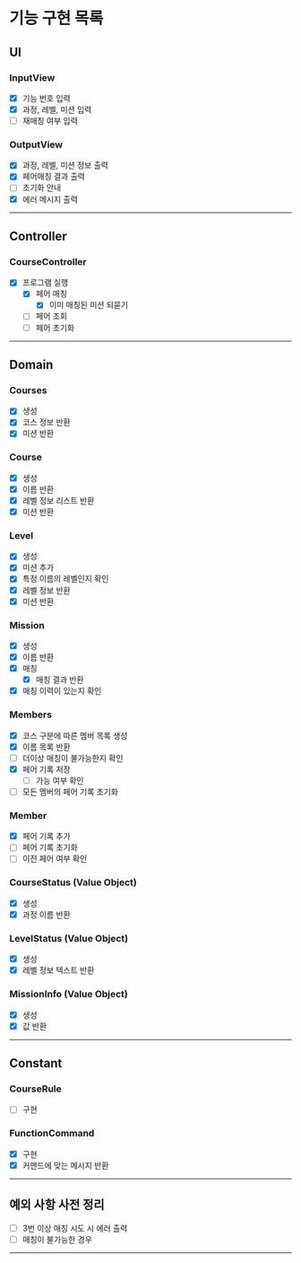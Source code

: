 # 기능 구현 목록

## UI
### InputView
- [x] 기능 번호 입력
- [x] 과정, 레벨, 미션 입력
- [ ] 재매칭 여부 입력

### OutputView
- [x] 과정, 레벨, 미션 정보 출력
- [x] 페어매칭 결과 출력
- [ ] 초기화 안내
- [x] 에러 메시지 출력
---

## Controller
### CourseController
- [x] 프로그램 실행
  - [x] 페어 매칭
    - [x] 이미 매칭된 미션 되묻기
  - [ ] 페어 조회
  - [ ] 페어 초기화
---

## Domain

### Courses
- [x] 생성
- [x] 코스 정보 반환
- [x] 미션 반환

### Course
- [x] 생성
- [x] 이름 반환
- [x] 레벨 정보 리스트 반환
- [x] 미션 반환

### Level
- [x] 생성
- [x] 미션 추가
- [x] 특정 이름의 레벨인지 확인
- [x] 레벨 정보 반환
- [x] 미션 반환

### Mission
- [x] 생성
- [x] 이름 반환
- [x] 매칭
  - [x] 매칭 결과 반환
- [x] 매칭 이력이 있는지 확인

### Members
- [x] 코스 구분에 따른 멤버 목록 생성
- [x] 이름 목록 반환
- [ ] 더이상 매칭이 불가능한지 확인
- [x] 페어 기록 저장
  - [ ] 가능 여부 확인
- [ ] 모든 멤버의 페어 기록 초기화

### Member
- [x] 페어 기록 추가
- [ ] 페어 기록 초기화
- [ ] 이전 페어 여부 확인

### CourseStatus (Value Object)
- [x] 생성
- [x] 과정 이름 반환

### LevelStatus (Value Object)
- [x] 생성
- [x] 레벨 정보 텍스트 반환

### MissionInfo (Value Object)
- [x] 생성
- [x] 값 반환
---

## Constant
### CourseRule
- [ ] 구현

### FunctionCommand 
- [x] 구현
- [x] 커맨드에 맞는 메시지 반환
---

## 예외 사항 사전 정리
- [ ] 3번 이상 매칭 시도 시 에러 출력
- [ ] 매칭이 불가능한 경우 
---